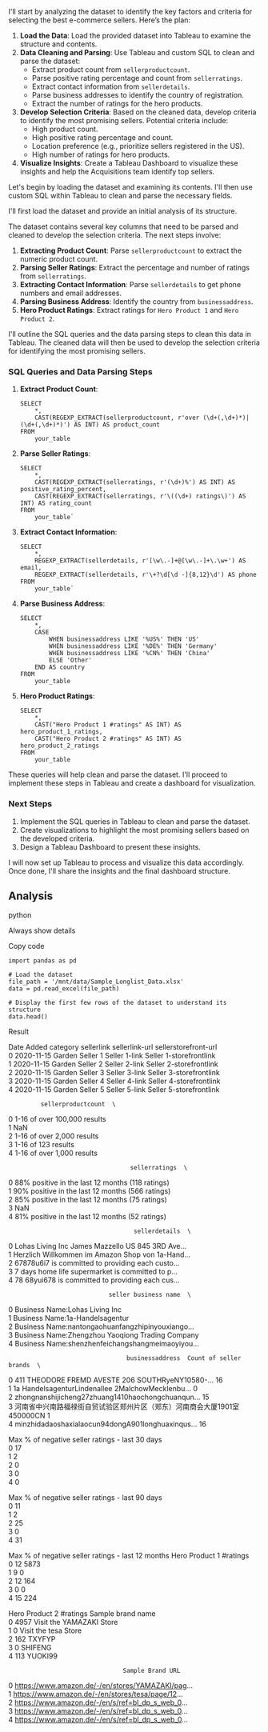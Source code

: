 
I'll start by analyzing the dataset to identify the key factors and criteria for selecting the best e-commerce sellers. Here’s the plan:

1.  **Load the Data**: Load the provided dataset into Tableau to examine the structure and contents.
2.  **Data Cleaning and Parsing**: Use Tableau and custom SQL to clean and parse the dataset:
    -   Extract product count from `sellerproductcount`.
    -   Parse positive rating percentage and count from `sellerratings`.
    -   Extract contact information from `sellerdetails`.
    -   Parse business addresses to identify the country of registration.
    -   Extract the number of ratings for the hero products.
3.  **Develop Selection Criteria**: Based on the cleaned data, develop criteria to identify the most promising sellers. Potential criteria include:
    -   High product count.
    -   High positive rating percentage and count.
    -   Location preference (e.g., prioritize sellers registered in the US).
    -   High number of ratings for hero products.
4.  **Visualize Insights**: Create a Tableau Dashboard to visualize these insights and help the Acquisitions team identify top sellers.

Let's begin by loading the dataset and examining its contents. I'll then use custom SQL within Tableau to clean and parse the necessary fields.

I'll first load the dataset and provide an initial analysis of its structure.

The dataset contains several key columns that need to be parsed and cleaned to develop the selection criteria. The next steps involve:

1.  **Extracting Product Count**: Parse `sellerproductcount` to extract the numeric product count.
2.  **Parsing Seller Ratings**: Extract the percentage and number of ratings from `sellerratings`.
3.  **Extracting Contact Information**: Parse `sellerdetails` to get phone numbers and email addresses.
4.  **Parsing Business Address**: Identify the country from `businessaddress`.
5.  **Hero Product Ratings**: Extract ratings for `Hero Product 1` and `Hero Product 2`.

I'll outline the SQL queries and the data parsing steps to clean this data in Tableau. The cleaned data will then be used to develop the selection criteria for identifying the most promising sellers.

### SQL Queries and Data Parsing Steps

1.  **Extract Product Count**:
  
    ```
    SELECT 
        *,
        CAST(REGEXP_EXTRACT(sellerproductcount, r'over (\d+(,\d+)*)|(\d+(,\d+)*)') AS INT) AS product_count
    FROM 
        your_table
    ```
2.  **Parse Seller Ratings**:
    
    ```
    SELECT 
        *,
        CAST(REGEXP_EXTRACT(sellerratings, r'(\d+)%') AS INT) AS positive_rating_percent,
        CAST(REGEXP_EXTRACT(sellerratings, r'\((\d+) ratings\)') AS INT) AS rating_count
    FROM 
        your_table` 
    ```
3.  **Extract Contact Information**:
    
    ```    
    SELECT 
        *,
        REGEXP_EXTRACT(sellerdetails, r'[\w\.-]+@[\w\.-]+\.\w+') AS email,
        REGEXP_EXTRACT(sellerdetails, r'\+?\d[\d -]{8,12}\d') AS phone
    FROM 
        your_table` 
	```
    
4.  **Parse Business Address**:
    
	```
    SELECT 
        *,
        CASE
            WHEN businessaddress LIKE '%US%' THEN 'US'
            WHEN businessaddress LIKE '%DE%' THEN 'Germany'
            WHEN businessaddress LIKE '%CN%' THEN 'China'
            ELSE 'Other'
        END AS country
    FROM 
        your_table
	```
5.  **Hero Product Ratings**:
    
    ```    
    SELECT 
        *,
        CAST("Hero Product 1 #ratings" AS INT) AS hero_product_1_ratings,
        CAST("Hero Product 2 #ratings" AS INT) AS hero_product_2_ratings
    FROM 
        your_table
    ```

These queries will help clean and parse the dataset. I'll proceed to implement these steps in Tableau and create a dashboard for visualization.

### Next Steps

1.  Implement the SQL queries in Tableau to clean and parse the dataset.
2.  Create visualizations to highlight the most promising sellers based on the developed criteria.
3.  Design a Tableau Dashboard to present these insights.

I will now set up Tableau to process and visualize this data accordingly. Once done, I'll share the insights and the final dashboard structure. ​


## Analysis

python

Always show details

Copy code
```
import pandas as pd

# Load the dataset
file_path = '/mnt/data/Sample_Longlist_Data.xlsx'
data = pd.read_excel(file_path)

# Display the first few rows of the dataset to understand its structure
data.head()
```
Result

  Date Added category sellerlink sellerlink-url     sellerstorefront-url  \
0 2020-11-15   Garden   Seller 1  Seller 1-link  Seller 1-storefrontlink   
1 2020-11-15   Garden   Seller 2  Seller 2-link  Seller 2-storefrontlink   
2 2020-11-15   Garden   Seller 3  Seller 3-link  Seller 3-storefrontlink   
3 2020-11-15   Garden   Seller 4  Seller 4-link  Seller 4-storefrontlink   
4 2020-11-15   Garden   Seller 5  Seller 5-link  Seller 5-storefrontlink   

             sellerproductcount  \
0  1-16 of over 100,000 results   
1                           NaN   
2    1-16 of over 2,000 results   
3           1-16 of 123 results   
4    1-16 of over 1,000 results   

                                      sellerratings  \
0  88% positive in the last 12 months (118 ratings)   
1  90% positive in the last 12 months (566 ratings)   
2   85% positive in the last 12 months (75 ratings)   
3                                               NaN   
4   81% positive in the last 12 months (52 ratings)   

                                       sellerdetails  \
0  Lohas Living Inc James Mazzello US 845 3RD Ave...   
1  Herzlich Willkommen im Amazon Shop von 1a-Hand...   
2  67878u6i7 is committed to providing each custo...   
3  7 days home life supermarket is committed to p...   
4  78 68yui678 is committed to providing each cus...   

                                seller business name  \
0                     Business Name:Lohas Living Inc   
1                    Business Name:1a-Handelsagentur   
2  Business Name:nantongaohuanfangzhipinyouxiango...   
3   Business Name:Zhengzhou Yaoqiong Trading Company   
4  Business Name:shenzhenfeichangshangmeimaoyiyou...   

                                     businessaddress  Count of seller brands  \
0  411 THEODORE FREMD AVESTE 206 SOUTHRyeNY10580-...                      16   
1  1a HandelsagenturLindenallee 2MalchowMecklenbu...                       0   
2  zhongnanshijicheng27zhuang1410haochongchuanqun...                      15   
3         河南省中兴南路福禄街自贸试验区郑州片区（郑东）河南商会大厦1901室450000CN                       1   
4  minzhidadaoshaxialaocun94dongA901longhuaxinqus...                      16   

   Max % of negative seller ratings - last 30 days  \
0                                               17   
1                                                2   
2                                                0   
3                                                0   
4                                                0   

   Max % of negative seller ratings - last 90 days  \
0                                               11   
1                                                2   
2                                               25   
3                                                0   
4                                               31   

   Max % of negative seller ratings - last 12 months  Hero Product 1 #ratings  \
0                                                 12                     5873   
1                                                  9                        0   
2                                                 12                      164   
3                                                  0                        0   
4                                                 15                      224   

   Hero Product 2 #ratings         Sample brand name  \
0                     4957  Visit the YAMAZAKI Store   
1                        0      Visit the tesa Store   
2                      162                    TXYFYP   
3                        0                   SHIFENG   
4                      113                   YUOKI99   

                                    Sample Brand URL  
0  https://www.amazon.de/-/en/stores/YAMAZAKI/pag...  
1  https://www.amazon.de/-/en/stores/tesa/page/12...  
2  https://www.amazon.de/-/en/s/ref=bl_dp_s_web_0...  
3  https://www.amazon.de/-/en/s/ref=bl_dp_s_web_0...  
4  https://www.amazon.de/-/en/s/ref=bl_dp_s_web_0...

